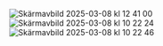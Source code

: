 ![Skärmavbild 2025-03-08 kl  12 41 00](https://github.com/user-attachments/assets/d2229d6b-40f4-4c32-97d8-7143dc8a7b14)
![Skärmavbild 2025-03-08 kl  10 22 24](https://github.com/user-attachments/assets/7ca2199b-edd2-4681-b39a-1be0a04c3e73)
![Skärmavbild 2025-03-08 kl  10 22 46](https://github.com/user-attachments/assets/5d6415f3-77c7-4a15-a61b-db3bdb806147)
